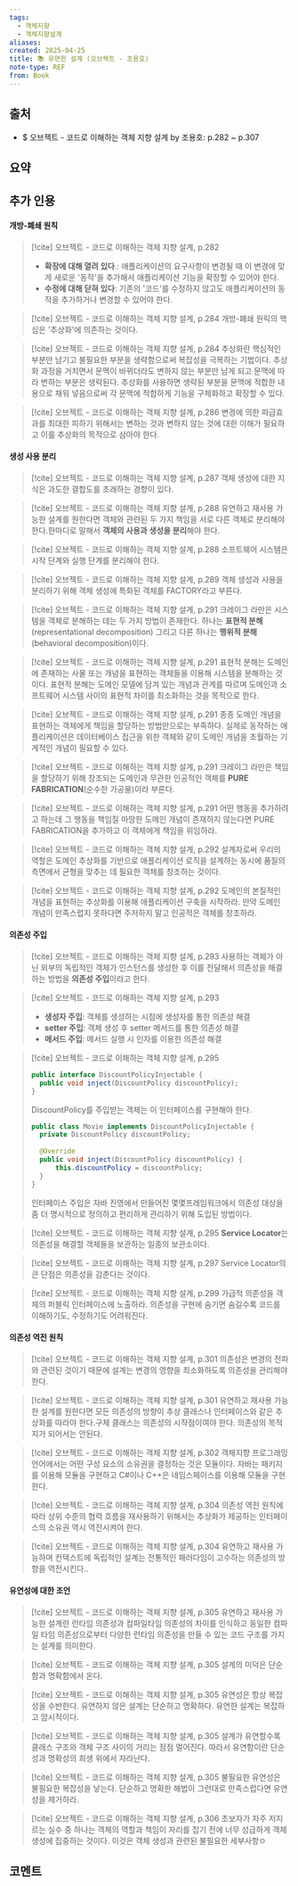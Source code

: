 ```yaml
---
tags:
  - 객체지향
  - 객체지향설계
aliases: 
created: 2025-04-25
title: 📚 유연한 설계 (오브젝트 - 조용호)
note-type: REF
from: Book
---
```


## 출처

- $ 오브젝트 - 코드로 이해하는 객체 지향 설계 by 조용호: p.282 ~ p.307

## 요약

## 추가 인용

#### 개방-폐쇄 원칙

>[!cite] 오브젝트 - 코드로 이해하는 객체 지향 설계, p.282
>- **확장에 대해 열려 있다**.: 애플리케이션의 요구사항이 변경될 때 이 변경에 맞게 새로운 '동작'을 추가해서 애플리케이션 기능을 확장할 수 있어야 한다.
>- **수정에 대해 닫혀 있다**: 기존의 '코드'를 수정하지 않고도 애플리케이션의 동작을 추가하거나 변경할 수 있어야 한다.

>[!cite] 오브젝트 - 코드로 이해하는 객체 지향 설계, p.284
>개방-폐쇄 원릭의 핵심은 '추상화'에 의존하는 것이다.

>[!cite] 오브젝트 - 코드로 이해하는 객체 지향 설계, p.284
>추상화란 핵심적인 부분만 남기고 불필요한 부분을 생략함으로써 복잡성을 극복하는 기법이다. 추상화 과정을 거치면서 문맥이 바뀌더라도 변하지 않는 부분만 남게 되고 문맥에 따라 변하는 부분은 생략된다. 추상화를 사용하면 생략된 부분을 문맥에 적합한 내용으로 채워 넣음으로써 각 문맥에 적합하게 기능을 구체화하고 확장할 수 있다.

>[!cite] 오브젝트 - 코드로 이해하는 객체 지향 설계, p.286
>변경에 의한 파급효과를 최대한 피하기 위해서는 변하는 것과 변하지 않는 것에 대한 이해가 필요하고 이를 추상화의 목적으로 삼아야 한다.

#### 생성 사용 분리

>[!cite] 오브젝트 - 코드로 이해하는 객체 지향 설계, p.287
>객체 생성에 대한 지식은 과도한 결합도를 초래하는 경향이 있다.

>[!cite] 오브젝트 - 코드로 이해하는 객체 지향 설계, p.288
>유연하고 재사용 가능한 설계를 원한다면 객체와 관련된 두 가지 책임을 서로 다른 객체로 분리해야 한다.한마디로 말해서 **객체의 사용과 생성을 분리**해야 한다.

>[!cite] 오브젝트 - 코드로 이해하는 객체 지향 설계, p.288
>소프트웨어 시스템은 시작 단계와 실행 단계를 분리해야 한다.

>[!cite] 오브젝트 - 코드로 이해하는 객체 지향 설계, p.289
>객체 생성과 사용을 분리하기 위해 객체 생성에 특화된 객체를 FACTORY라고 부른다.

>[!cite] 오브젝트 - 코드로 이해하는 객체 지향 설계, p.291
>크레이그 라만은 시스템을 객체로 분해하는 데는 두 가지 방법이 존재한다. 하나는 **표현적 분해**(representational decomposition) 그리고 다른 하나는 **행위적 분해**(behavioral decomposition)이다.

>[!cite] 오브젝트 - 코드로 이해하는 객체 지향 설계, p.291
>표현적 분해는 도메인에 존재하는 사물 또는 개념을 표현하는 객체들을 이용해 시스템을 분해하는 것이다. 표현적 분해는 도메인 모델에 담겨 있는 개념과 관계를 따르며 도메인과 소프트웨어 시스템 사이의 표현적 차이를 최소화하는 것을 목적으로 한다.

>[!cite] 오브젝트 - 코드로 이해하는 객체 지향 설계, p.291
>종종 도메인 개념을 표현하는 객체에게 책임을 할당하는 방법만으로는 부족하다. 실제로 동작하는 애플리케이션은 데이터베이스 접근을 위한 객체와 같이 도메인 개념을 초월하는 기계적인 개념이 필요할 수 있다.

>[!cite] 오브젝트 - 코드로 이해하는 객체 지향 설계, p.291
>크레이그 라만은 책임을 할당하기 위해 창조되는 도메인과 무관한 인공적인 객체를 **PURE FABRICATION**(순수한 가공물)이라 부른다.

>[!cite] 오브젝트 - 코드로 이해하는 객체 지향 설계, p.291
>어떤 행동을 추가하려고 하는데 그 행동을 책임질 마땅한 도메인 개념이 존재하지 않는다면 PURE FABRICATION을 추가하고 이 객체에게 책임을 위임하라.

>[!cite] 오브젝트 - 코드로 이해하는 객체 지향 설계, p.292
>설계자로써 우리의 역할은 도메인 추상화를 기반으로 애플리케이션 로직을 설계하는 동시에 품질의 측면에서 균형을 맞추는 데 필요한 객체를 창조하는 것이다.

>[!cite] 오브젝트 - 코드로 이해하는 객체 지향 설계, p.292
>도메인의 본질적인 개념을 표현하는 추상화를 이용해 애플리케이션 구축을 시작하라. 만약 도메인 개념이 만족스럽지 못하다면 주저하지 말고 인공적은 객체를 창조하라.

#### 의존성 주입

>[!cite] 오브젝트 - 코드로 이해하는 객체 지향 설계, p.293
>사용하는 객체가 아닌 외부의 독립적인 객체가 인스턴스를 생성한 후 이를 전달해서 의존성을 해결하는 방법을 **의존성 주입**이라고 한다.

>[!cite] 오브젝트 - 코드로 이해하는 객체 지향 설계, p.293
>- **생성자 주입**: 객체를 생성하는 시점에 생성자를 통한 의존성 해결
>- **setter 주입**: 객체 생성 후 setter 메서드를 통한 의존성 해결
>- **메서드 주입**: 메서드 실행 시 인자를 이용한 의존성 해결

>[!cite] 오브젝트 - 코드로 이해하는 객체 지향 설계, p.295
>```java
>public interface DiscountPolicyInjectable {
>	public void inject(DiscountPolicy discountPolicy);
>}
>```
>DiscountPolicy를 주입받는 객체는 이 인터페이스를 구현해야 한다.
>
>```java
>public class Movie implements DiscountPolicyInjectable {
>	private DiscountPolicy discountPolicy;
>	
>	@Override
>	public void inject(DiscountPolicy discountPolicy) {
>		this.discountPolicy = discountPolicy;
>	}
>}
>```
>인터페이스 주입은 자바 진영에서 만들어진 몇몇프레임워크에서 의존성 대상을 좀 더 명시적으로 정의하고 편리하게 관리하기 위해 도입된 방법이다.

>[!cite] 오브젝트 - 코드로 이해하는 객체 지향 설계, p.295
>**Service Locator**는 의존성을 해결할 객체들을 보관하는 일종의 보관소이다.

>[!cite] 오브젝트 - 코드로 이해하는 객체 지향 설계, p.297
>Service Locator의 큰 단점은 의존성을 감춘다는 것이다.

>[!cite] 오브젝트 - 코드로 이해하는 객체 지향 설계, p.299
>가급적 의존성을 객체의 퍼블릭 인터페이스에 노출하라. 의존성을 구현에 숨기면 숨길수록 코드를 이해하기도, 수정하기도 어려워진다.

#### 의존성 역전 원칙

>[!cite] 오브젝트 - 코드로 이해하는 객체 지향 설계, p.301
>의존성은 변경의 전파와 관련된 것이기 때문에 설계는 변경의 영향을 최소화하도록 의존성을 관리해야 한다.

>[!cite] 오브젝트 - 코드로 이해하는 객체 지향 설계, p.301
>유연하고 재사용 가능한 설계를 원한다면 모든 의존성의 방향이 추상 클래스나 인터페이스와 같은 추상화를 따라야 한다.구체 클래스는 의존성의 시작점이여야 한다. 의존성의 목적지가 되어서는 안된다.

>[!cite] 오브젝트 - 코드로 이해하는 객체 지향 설계, p.302
>객체지향 프로그래밍 언어에서는 어떤 구성 요소의 소유권을 결정하는 것은 모듈이다. 자바는 패키지를 이용해 모듈을 구현하고 C#이나 C++은 네임스페이스를 이용해 모듈을 구현한다.

>[!cite] 오브젝트 - 코드로 이해하는 객체 지향 설계, p.304
>의존성 역전 원칙에 따라 상위 수준의 협력 흐름을 재사용하기 위해서는 추상화가 제공하는 인터페이스의 소유권 역시 역전시켜야 한다.

>[!cite] 오브젝트 - 코드로 이해하는 객체 지향 설계, p.304
>유연하고 재사용 가능하며 컨텍스트에 독립적인 설계는 전통적인 패러다임이 고수하는 의존성의 방향을 역전시킨다..

#### 유연성에 대한 조언

>[!cite] 오브젝트 - 코드로 이해하는 객체 지향 설계, p.305
>유연하고 재사용 가능한 설계란 런타임 의존성과 컴파일타임 의존성의 차이를 인식하고 동일한 컴파일 타임 의존성으로부터 다양한 런타임 의존성을 만들 수 있는 코드 구조를 가지는 설계를 의미한다.

>[!cite] 오브젝트 - 코드로 이해하는 객체 지향 설계, p.305
>설계의 미덕은 단순함과 명확함에서 온다.

>[!cite] 오브젝트 - 코드로 이해하는 객체 지향 설계, p.305
>유연성은 항상 복잡성을 수반한다. 유연하지 않은 설계는 단순하고 명확하다. 유연한 설계는 복잡하고 암시적이다. 

>[!cite] 오브젝트 - 코드로 이해하는 객체 지향 설계, p.305
>설계가 유연할수록 클래스 구조와 객체 구조 사이의 거리는 점점 멀어진다. 따라서 유연함이란 단순성과 명확성의 희생 위에서 자라난다.

>[!cite] 오브젝트 - 코드로 이해하는 객체 지향 설계, p.305
>불필요한 유연성은 불필요한 복잡성을 낳는다. 단순하고 명확한 해법이 그런대로 만족스럽다면 유연성을 제거하라.

>[!cite] 오브젝트 - 코드로 이해하는 객체 지향 설계, p.306
>초보자가 자주 저지르는 실수 중 하나는 객체의 역할과 책임이 자리를 잡기 전에 너무 성급하게 객체 생성에 집중하는 것이다. 이것은 객체 생성과 관련된 불필요한 세부사항ㅇ


## 코멘트